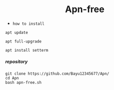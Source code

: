 <h1 align="center">
  Apn-free
</h1>
</div>

- `how to install`

```
apt update
```
```
apt full-upgrade
```
```
apt install setterm
```

##### repository

```
git clone https://github.com/Bayu12345677/Apn/
cd Apn
bash apn-free.sh
```
